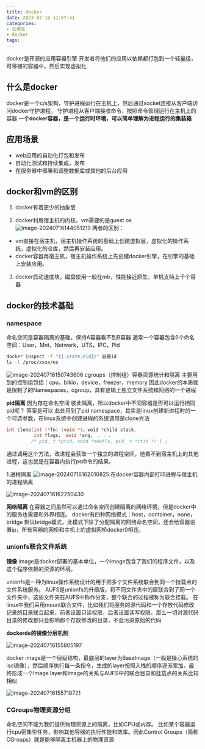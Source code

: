 ```yaml
---
title: docker
date: 2023-07-16 11:57:41
categories:
- 云原生
- docker
tags:
---
```


docker是开源的应用容器引擎
开发者将他们的应用以依赖都打包到一个轻量级，可移植的容器中，然后实现虚拟化

## 什么是docker
docker是一个c/s架构，守护进程运行在主机上，然后通过socket连接从客户端访问docker守护进程。
守护进程从客户端接收命令，按照命令管理运行在主机上的容器
**一个docker容器，是一个运行时环境，可以简单理解为进程运行的集装箱**

## 应用场景
- web应用的自动化打包和发布
- 自动化测试和持续集成，发布
- 在服务器中部署和调整数据库或其他的后台应用

## docker和vm的区别
1. docker有着更少的抽象层

2. docker利用宿主机的内核，vm需要的是guest os
   ![image-20240716144051219](https://web-mhe.oss-cn-beijing.aliyuncs.com/hexo/image-20240716144051219.png)
两者的区别：
- vm直接在宿主机，宿主机操作系统的基础上创建虚拟层，虚拟化的操作系统，虚拟化的仓库，然后再安装应用。
- docker容器再宿主机，宿主机操作系统上先创建docker引擎，在引擎的基础上安装应用。

3. docker启动速度块，磁盘使用一般在mb，性能接近原生，单机支持上千个容器

## docker的技术基础
### namespace
命名空间是容器隔离的基础，保持A容器看不到B容器
通常一个容器包含6个命名空间：User，Mnt，Network，UTS，IPC，Pid
```bash
docker inspect -f "{{.State.Pid}}" 容器id
ls -l /proc/xxxx/ns
```

![image-20240716150743606](https://web-mhe.oss-cn-beijing.aliyuncs.com/hexo/image-20240716150743606.png)
cgroups（控制组）容器资源统计和隔离
主要用到的控制组包括：cpu，blkio，device，freezer，memory
因此docker的本质就是限制了的Namespaces，cgroup，具有逻辑上独立文件系统和网络的一个进程

**pid隔离**
因为存在命名空间 彼此隔离，所以docker中不同容器是否可以运行相同pid呢？
答案是可以
此处用到了pid namespace，其实是linux创建新进程时的一个可选参数，在linux系统中创建进程的系统调用是clone方法
```cpp
int clone(int (*fn) (void *)，void *child stack,
          int flags， void *arg， . . .
         /* pid_ t *ptid, void *newtls, pid_ t *ctid */ ) ;
```
通过调用这个方法，改进程会获取一个独立的进程空间，他看不到宿主机上的其他进程，这也就是在容器内执行ps命令的结果。

1.进程隔离
	![image-20240716162010825](https://web-mhe.oss-cn-beijing.aliyuncs.com/hexo/image-20240716162010825.png)
在docker容器内部打印进程与宿主机的进程隔离

![image-20240716162250430](https://web-mhe.oss-cn-beijing.aliyuncs.com/hexo/image-20240716162250430.png)

**网络隔离**
在容器之间虽然可以通过命名空间创建隔离的网络环境，但是docker中的服务也需要和外界相连。
docker有四种网络模式：host，container，none，bridge
默认bridge模式，此模式下除了分配隔离的网络命名空间，还会给容器设置ip，所有容器的网桥和主机上的虚拟网桥docker0相连。


### unionfs联合文件系统
**镜像**
image是docker部署的基本单位，一个image包含了我们的程序文件，以及这个程序依赖的资源的环境。

unionfs是一种为linux操作系统设计的用于把多个文件系统联合到同一个挂载点的文件系统服务。
AUFS是unionfs的升级版，将不同文件夹中的层联合到了同一个文件夹中，这些文件夹在AUFS中称作分支，整个联合的过程被称为联合挂载。
在linux中我们采用mount联合文件，比如我们将服务的源代码和一个存放代码修改记录的目录联合起来，前者设置只读权限，后者设置读写权限，那么一切对源代码目录的修改都只会影响那个存放修改的目录，不会污染原始的代码

**dockerde的镜像分层机制**

![image-20240716155805197](https://web-mhe.oss-cn-beijing.aliyuncs.com/hexo/image-20240716155805197.png)

docker image是一个层级结构，最底层的layer为BaseImage（一般是操心系统的iso镜像），然后顺序执行每一条指令，生成的layer按照入栈的顺序逐渐累加，最终形成一个Image
layer和image的关系与AUFS中的联合目录和挂载点的关系比较相似

![image-20240716155718721](https://web-mhe.oss-cn-beijing.aliyuncs.com/hexo/image-20240716155718721.png)

### CGroups物理资源分组
命名空间不能为我们提供物理资源上的隔离，比如CPU或内存。
比如某个容器运行cpu密集型任务，影响其他容器的执行性能和效率。因此Control Groups（简称CGroups）就是能够隔离主机器上的物理资源